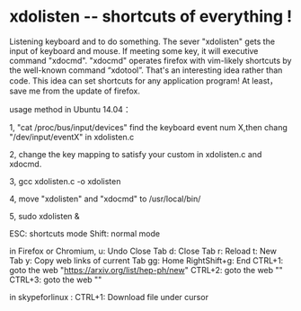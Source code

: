 # xdolisten  --  shortcuts of everything !
Listening keyboard and to do something. The sever "xdolisten" gets the input of keyboard and mouse.  If meeting  some key, it will  executive command "xdocmd".  "xdocmd" operates firefox with vim-likely shortcuts  by the well-known command “xdotool”.  That's an interesting idea rather than code.  This idea can set shortcuts for any application program! At least， save me from the update of firefox. 


usage method in Ubuntu 14.04：

1, "cat /proc/bus/input/devices" find the keyboard event num X,then chang "/dev/input/eventX" in xdolisten.c

2, change the key mapping to satisfy your custom in xdolisten.c and xdocmd.

3, gcc xdolisten.c -o xdolisten

4, move "xdolisten" and "xdocmd" to /usr/local/bin/

5, sudo xdolisten &


ESC:  shortcuts mode
Shift: normal mode

in Firefox or Chromium,
u: Undo Close Tab 
d: Close Tab
r: Reload
t: New Tab
y: Copy web links of current Tab
gg: Home
RightShift+g: End
CTRL+1: goto the web "https://arxiv.org/list/hep-ph/new"
CTRL+2: goto the web ""
CTRL+3: goto the web ""

in skypeforlinux :
CTRL+1: Download file under cursor

